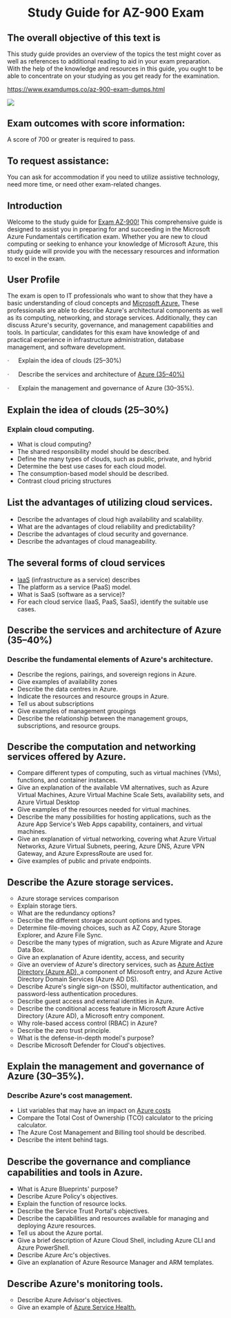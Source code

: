 <h1 class="MsoTitle" style="text-align: center;" align="center"><strong style="mso-bidi-font-weight: normal;">Study Guide for AZ-900 Exam</strong></h1><h2 class="MsoNormal"><strong style="mso-bidi-font-weight: normal;"><span style="font-size: 16.0pt; line-height: 107%;">The overall objective of this text is</span></strong></h2><p class="MsoNormal">This study guide provides an overview of the topics the test might cover as well as references to additional reading to aid in your exam preparation. With the help of the knowledge and resources in this guide, you ought to be able to concentrate on your studying as you get ready for the examination.</p><p class="MsoNormal"><a href="https://www.examdumps.co/az-900-exam-dumps.html">https://www.examdumps.co/az-900-exam-dumps.html</a></p><p class="MsoNormal"><img src="https://www.examdumps.co//images/banners/big-sale-20-percent-discount-offer-examdumps.jpg"></p><h2 class="MsoNormal"><strong style="mso-bidi-font-weight: normal;"><span style="font-size: 16.0pt; line-height: 107%;">Exam outcomes with score information: </span></strong></h2><p class="MsoNormal">A score of 700 or greater is required to pass.</p><h2 class="MsoNormal"><strong style="mso-bidi-font-weight: normal;"><span style="font-size: 16.0pt; line-height: 107%;">To request assistance:</span></strong></h2><p class="MsoNormal">You can ask for accommodation if you need to utilize assistive technology, need more time, or need other exam-related changes.</p><h2 class="MsoNormal"><strong style="mso-bidi-font-weight: normal;"><span style="font-size: 16.0pt; line-height: 107%;">Introduction</span></strong></h2><p class="MsoNormal">Welcome to the study guide for <a href="https://www.examdumps.co/">Exam AZ-900!</a> This comprehensive guide is designed to assist you in preparing for and succeeding in the Microsoft Azure Fundamentals certification exam. Whether you are new to cloud computing or seeking to enhance your knowledge of Microsoft Azure, this study guide will provide you with the necessary resources and information to excel in the exam.</p><h2 class="MsoNormal"><strong style="mso-bidi-font-weight: normal;"><span style="font-size: 16.0pt; line-height: 107%;">User Profile</span></strong></h2><p class="MsoNormal">The exam is open to IT professionals who want to show that they have a basic understanding of cloud concepts and <a href="https://www.examdumps.co/microsoft-exam-dumps.html">Microsoft Azure.</a> These professionals are able to describe Azure's architectural components as well as its computing, networking, and storage services. Additionally, they can discuss Azure's security, governance, and management capabilities and tools. In particular, candidates for this exam have knowledge of and practical experience in infrastructure administration, database management, and software development.</p><p><!-- [if !supportLists]--><span style="font-family: Symbol; mso-fareast-font-family: Symbol; mso-bidi-font-family: Symbol;"><span style="mso-list: Ignore;">&middot;<span style="font: 7.0pt 'Times New Roman';">&nbsp;&nbsp;&nbsp;&nbsp;&nbsp;&nbsp;&nbsp;&nbsp; </span></span></span><!--[endif]-->Explain the idea of clouds (25&ndash;30%)</p><p><!-- [if !supportLists]--><span style="font-family: Symbol; mso-fareast-font-family: Symbol; mso-bidi-font-family: Symbol;"><span style="mso-list: Ignore;">&middot;<span style="font: 7.0pt 'Times New Roman';">&nbsp;&nbsp;&nbsp;&nbsp;&nbsp;&nbsp;&nbsp;&nbsp; </span></span></span><!--[endif]-->Describe the services and architecture of <a href="https://www.examdumps.co/az-900-exam-dumps.html">Azure (35&ndash;40%)</a></p><p><!-- [if !supportLists]--><span style="font-family: Symbol; mso-fareast-font-family: Symbol; mso-bidi-font-family: Symbol;"><span style="mso-list: Ignore;">&middot;<span style="font: 7.0pt 'Times New Roman';">&nbsp;&nbsp;&nbsp;&nbsp;&nbsp;&nbsp;&nbsp;&nbsp; </span></span></span><!--[endif]-->Explain the management and governance of Azure (30&ndash;35%).</p><h2 class="MsoNormal"><strong style="mso-bidi-font-weight: normal;"><span style="font-size: 16.0pt; line-height: 107%;">Explain the idea of clouds (25&ndash;30%)</span></strong></h2><h3 class="MsoNormal"><strong style="mso-bidi-font-weight: normal;">Explain cloud computing.</strong></h3><ul><li class="MsoNormal">What is cloud computing?</li><li class="MsoNormal">The shared responsibility model should be described.</li><li class="MsoNormal">Define the many types of clouds, such as public, private, and hybrid</li><li class="MsoNormal">Determine the best use cases for each cloud model.</li><li class="MsoNormal">The consumption-based model should be described.</li><li class="MsoNormal">Contrast cloud pricing structures</li></ul><h2 class="MsoNormal"><strong style="mso-bidi-font-weight: normal;">List the advantages of utilizing cloud services.</strong></h2><ul><li class="MsoNormal">Describe the advantages of cloud high availability and scalability.</li><li class="MsoNormal">What are the advantages of cloud reliability and predictability?</li><li class="MsoNormal">Describe the advantages of cloud security and governance.</li><li class="MsoNormal">Describe the advantages of cloud manageability.</li></ul><h2 class="MsoNormal"><strong style="mso-bidi-font-weight: normal;">The several forms of cloud services</strong></h2><ul><li class="MsoNormal"><a href="https://www.examdumps.co/az-900-exam-dumps.html">IaaS</a> (infrastructure as a service) describes</li><li class="MsoNormal">The platform as a service (PaaS) model.</li><li class="MsoNormal">What is SaaS (software as a service)?</li><li class="MsoNormal">For each cloud service (IaaS, PaaS, SaaS), identify the suitable use cases.</li></ul><h2 class="MsoNormal"><strong style="mso-bidi-font-weight: normal;"><span style="font-size: 16.0pt; line-height: 107%;">Describe the services and architecture of Azure (35&ndash;40%)</span></strong></h2><h3 class="MsoNormal"><strong style="mso-bidi-font-weight: normal;">Describe the fundamental elements of Azure's architecture.</strong></h3><ul><li class="MsoNormal">Describe the regions, pairings, and sovereign regions in Azure.</li><li class="MsoNormal">Give examples of availability zones</li><li class="MsoNormal">Describe the data centres in Azure.</li><li class="MsoNormal">Indicate the resources and resource groups in Azure.</li><li class="MsoNormal">Tell us about subscriptions</li><li class="MsoNormal">Give examples of management groupings</li><li class="MsoNormal">Describe the relationship between the management groups, subscriptions, and resource groups.</li></ul><h2 class="MsoNormal"><strong style="mso-bidi-font-weight: normal;"><span style="font-size: 16.0pt; line-height: 107%;">Describe the computation and networking services offered by Azure.</span></strong></h2><ul><li class="MsoNormal">Compare different types of computing, such as virtual machines (VMs), functions, and container instances.</li><li class="MsoNormal">Give an explanation of the available VM alternatives, such as Azure Virtual Machines, Azure Virtual Machine Scale Sets, availability sets, and Azure Virtual Desktop</li><li class="MsoNormal">Give examples of the resources needed for virtual machines.</li><li class="MsoNormal">Describe the many possibilities for hosting applications, such as the Azure App Service's Web Apps capability, containers, and virtual machines.</li><li class="MsoNormal">Give an explanation of virtual networking, covering what Azure Virtual Networks, Azure Virtual Subnets, peering, Azure DNS, Azure VPN Gateway, and Azure ExpressRoute are used for.</li><li class="MsoNormal">Give examples of public and private endpoints.</li></ul><h2 class="MsoNormal"><strong style="mso-bidi-font-weight: normal;"><span style="font-size: 16.0pt; line-height: 107%;">Describe the Azure storage services.</span></strong></h2><ul style="list-style-type: circle;"><li class="MsoNormal">Azure storage services comparison</li><li class="MsoNormal">Explain storage tiers.</li><li class="MsoNormal">What are the redundancy options?</li><li class="MsoNormal">Describe the different storage account options and types.</li><li class="MsoNormal">Determine file-moving choices, such as AZ Copy, Azure Storage Explorer, and Azure File Sync.</li><li class="MsoNormal">Describe the many types of migration, such as Azure Migrate and Azure Data Box.</li><li class="MsoNormal">Give an explanation of Azure identity, access, and security</li><li class="MsoNormal">Give an overview of Azure's directory services, such as <a href="https://www.examdumps.co/az-900-exam-dumps.html">Azure Active Directory (Azure AD), </a>a component of Microsoft entry, and Azure Active Directory Domain Services (Azure AD DS).</li><li class="MsoNormal">Describe Azure's single sign-on (SSO), multifactor authentication, and password-less authentication procedures.</li><li class="MsoNormal">Describe guest access and external identities in Azure.</li><li class="MsoNormal">Describe the conditional access feature in Microsoft Azure Active Directory (Azure AD), a Microsoft entry component.</li><li class="MsoNormal">Why role-based access control (RBAC) in Azure?</li><li class="MsoNormal">Describe the zero trust principle.</li><li class="MsoNormal">What is the defense-in-depth model's purpose?</li><li class="MsoNormal">Describe Microsoft Defender for Cloud's objectives.</li></ul><h2 class="MsoNormal"><strong style="mso-bidi-font-weight: normal;"><span style="font-size: 16.0pt; line-height: 107%;">Explain the management and governance of Azure (30&ndash;35%).</span></strong></h2><h3 class="MsoNormal"><strong style="mso-bidi-font-weight: normal;">Describe Azure's cost management.</strong></h3><ul><li class="MsoNormal">List variables that may have an impact on <a href="https://www.examdumps.co/microsoft-azure-fundamentals-exam-dumps.html">Azure costs</a></li><li class="MsoNormal">Compare the Total Cost of Ownership (TCO) calculator to the pricing calculator.</li><li class="MsoNormal">The Azure Cost Management and Billing tool should be described.</li><li class="MsoNormal">Describe the intent behind tags.</li></ul><h2 class="MsoNormal"><strong style="mso-bidi-font-weight: normal;">Describe the governance and compliance capabilities and tools in Azure.</strong></h2><ul style="list-style-type: square;"><li class="MsoNormal">What is Azure Blueprints' purpose?</li><li class="MsoNormal">Describe Azure Policy's objectives.</li><li class="MsoNormal">Explain the function of resource locks.</li><li class="MsoNormal">Describe the Service Trust Portal's objectives.</li><li class="MsoNormal">Describe the capabilities and resources available for managing and deploying Azure resources.</li><li class="MsoNormal">Tell us about the Azure portal.</li><li class="MsoNormal">Give a brief description of Azure Cloud Shell, including Azure CLI and Azure PowerShell.</li><li class="MsoNormal">Describe Azure Arc's objectives.</li><li class="MsoNormal">Give an explanation of Azure Resource Manager and ARM templates.</li></ul><h2 class="MsoNormal"><strong style="mso-bidi-font-weight: normal;"><span style="font-size: 16.0pt; line-height: 107%;">Describe Azure's monitoring tools.</span></strong></h2><ul style="list-style-type: circle;"><li>Describe Azure Advisor's objectives.</li><li>Give an example of <a href="https://www.examdumps.co/az-900-exam-dumps.html">Azure Service Health.</a></li></ul>
